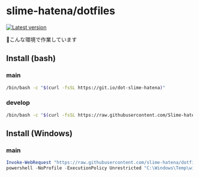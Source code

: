 # slime-hatena/dotfiles

[![Latest version](https://img.shields.io/github/v/release/slime-hatena/dotfiles?style=for-the-badge)](https://github.com/slime-hatena/dotfiles/releases/latest)

🍮こんな環境で作業しています

## Install (bash)

### main

```sh
/bin/bash -c "$(curl -fsSL https://git.io/dot-slime-hatena)"
```

### develop

```sh
/bin/bash -c "$(curl -fsSL https://raw.githubusercontent.com/Slime-hatena/dotfiles/develop/scripts/clone.sh) develop"
```

## Install (Windows)

### main

```ps1
Invoke-WebRequest "https://raw.githubusercontent.com/slime-hatena/dotfiles/develop/windows/winget.ps1" -OutFile "C:\Windows\Temp\winget.ps1"
powershell -NoProfile -ExecutionPolicy Unrestricted "C:\Windows\Temp\winget.ps1"
```